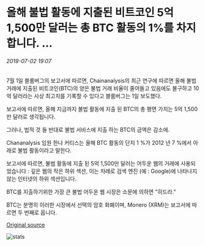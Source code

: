 # 올해 불법 활동에 지출된 비트코인 5억 1,500만 달러는 총 BTC 활동의 1%를 차지합니다. ...

###### 2019-07-02 19:07

7월 1일 블룸버그의 보고서에 따르면, Chainanalysis의 최근 연구에 따르면 올해 불법 거래에 지출된 비트코인(BTC)의 양은 불법 거래 비율이 줄어들고 있음에도 불구하고 10억 달러라는 사상 최고치를 기록할 수 있다고 블룸버그는 1일 보도했다.

보고서에 따르면, 올해 지금까지 불법 활동에 지출 된 BTC의 총 평면 가치는 5억 1,500만 달러로 생각됩니다.

그러나, 법적 것 들 반대로 불법 서비스에 지출 하는 BTC의 금액은 감소에.

Chananalysis 임원 한나 커티스는 올해 BTC 활동의 단지 1 %가 2012 년 7 %에서 아래로 불법 활동이라고 말한다.

보고서에 따르면, 불법 활동에 지출 된 5억 1,500만 달러는 어두운 웹의 거래에 사용되었습니다 : 깊은 웹의 작은 하위 섹션, 이는 차례로 검색 엔진 (예 : Google)에 나타나지 않는 인터넷의 하위 섹션입니다.

BTC를 지출하기위한 가장 큰 불법 어두운 웹 시장은 소문에 의하면 "히드라."

BTC는 분명히 이러한 시장에서 선택의 암호 화폐이며, Monero (XRM)는 보고서에 따르면 두 번째로 옵니다.

[Original source](https://cointelegraph.com/news/515-million-in-bitcoin-spent-on-illicit-activity-this-year-representing-1-of-total-btc-activity)

![stats](https://c.statcounter.com/11760860/0/a89fa40b/1/ "stats")